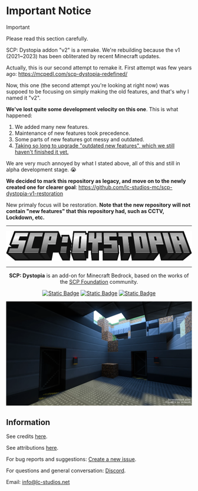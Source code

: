 # Important Notice

> [!IMPORTANT]
> Please read this section carefully.

SCP: Dystopia addon "v2" is a remake.
We're rebuilding because the v1 (2021~2023) has been obliterated by recent Minecraft updates.

Actually, this is our second attempt to remake it.
First attempt was few years ago: https://mcpedl.com/scp-dystopia-redefined/

Now, this one (the second attempt you're looking at right now) was suppoed to be focusing on simply making the old features,
and that's why I named it "v2".

**We've lost quite some development velocity on this one**. This is what happened:
1. We added many new features.
2. Maintenance of new features took precedence.
3. Some parts of new features got messy and outdated.
4. <ins>Taking so long to upgrade "outdated new features", which we still haven't finished it yet.</ins>

We are very much annoyed by what I stated above, all of this and still in alpha development stage. :sob:

**We decided to mark this repository as legacy, and move on to the newly created one for clearer goal**: https://github.com/lc-studios-mc/scp-dystopia-v1-restoration

New primaly focus will be restoration.
**Note that the new repository will not contain "new features" that this repository had, such as CCTV, Lockdown, etc.**

<hr/>

<div align="center">

<img src="./media/logo.webp" alt="Logo" title="SCP: Dystopia" height="80" />

<hr/>

**SCP: Dystopia** is an add-on for Minecraft Bedrock, based on the works of the [SCP Foundation](https://scp-wiki.wikidot.com/) community.

[![Static Badge](https://img.shields.io/badge/Discord-%235865F2?style=for-the-badge&logo=discord&logoColor=%23ffffff)](https://discord.gg/K2mxsJ2trE)
[![Static Badge](https://img.shields.io/badge/CurseForge-%23f16436?style=for-the-badge&logo=curseforge&logoColor=%23ffffff)](https://www.curseforge.com/minecraft-bedrock/addons/scp-dystopia-addon)
[![Static Badge](https://img.shields.io/badge/MCPEDL-%2300a52e?style=for-the-badge)](https://mcpedl.com/scp-dystopia-addon/)

<img src="./media/banner.webp" alt="Logo" title="SCP: Dystopia" />

</div>

## Information

See credits [here](./docs/credits.md).

See attributions [here](./docs/attributions.md).

For bug reports and suggestions: [Create a new issue](https://github.com/lc-studios-mc/scp-dystopia/issues).

For questions and general conversation: [Discord](https://discord.gg/K2mxsJ2trE).

Email: info@lc-studios.net
